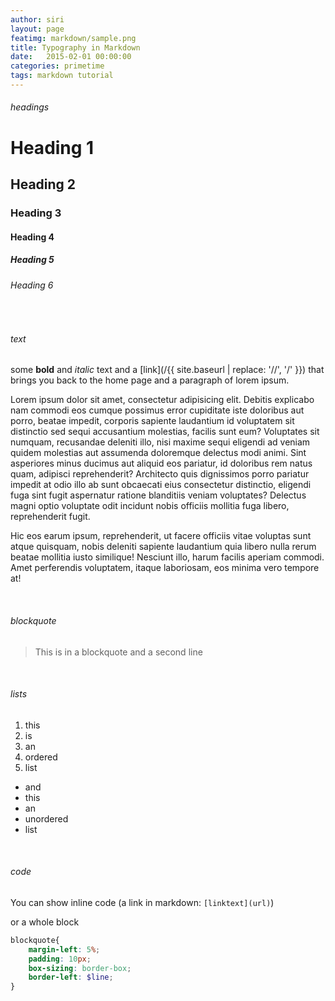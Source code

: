 ```yaml
---
author: siri
layout: page
featimg: markdown/sample.png
title: Typography in Markdown
date:   2015-02-01 00:00:00
categories: primetime
tags: markdown tutorial
---
```

###### headings

# Heading 1

## Heading 2

### Heading 3

#### Heading 4

##### Heading 5

###### Heading 6

<br>

###### text

some **bold** and _italic_ text and a [link](/{{ site.baseurl | replace: '//', '/' }}) that brings you back to the home page and a paragraph of lorem ipsum.

Lorem ipsum dolor sit amet, consectetur adipisicing elit. Debitis explicabo nam commodi eos cumque possimus error cupiditate iste doloribus aut porro, beatae impedit, corporis sapiente laudantium id voluptatem sit distinctio sed sequi accusantium molestias, facilis sunt eum? Voluptates sit numquam, recusandae deleniti illo, nisi maxime sequi eligendi ad veniam quidem molestias aut assumenda doloremque delectus modi animi. Sint asperiores minus ducimus aut aliquid eos pariatur, id doloribus rem natus quam, adipisci reprehenderit? Architecto quis dignissimos porro pariatur impedit at odio illo ab sunt obcaecati eius consectetur distinctio, eligendi fuga sint fugit aspernatur ratione blanditiis veniam voluptates? Delectus magni optio voluptate odit incidunt nobis officiis mollitia fuga libero, reprehenderit fugit. 

Hic eos earum ipsum, reprehenderit, ut facere officiis vitae voluptas sunt atque quisquam, nobis deleniti sapiente laudantium quia libero nulla rerum beatae mollitia iusto similique! Nesciunt illo, harum facilis aperiam commodi. Amet perferendis voluptatem, itaque laboriosam, eos minima vero tempore at!

<br>

###### blockquote 

> This is in a blockquote
  and a second line

<br>

###### lists
1. this
1. is
1. an
1. ordered
1. list

* and
* this
* an
* unordered
* list

<br>

###### code
You can show inline code (a link in markdown: `[linktext](url)`)

or a whole block

``` scss
blockquote{
    margin-left: 5%;
    padding: 10px;
    box-sizing: border-box;
    border-left: $line;
}
```
